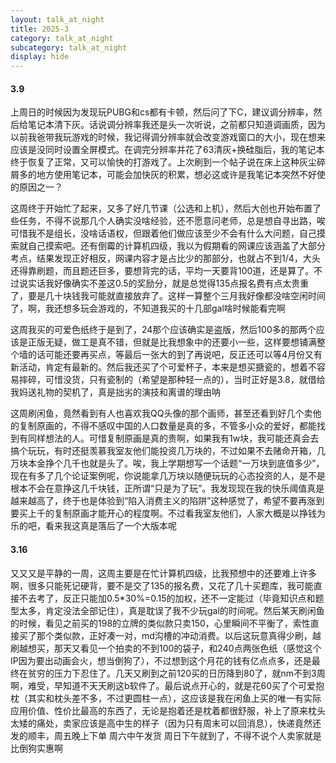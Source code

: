 ```yaml
---
layout: talk_at_night
title: 2025-3
category: talk_at_night
subcategory: talk_at_night
display: hide
---
```


<!-- more -->

#### 3.9

上周日的时候因为发现玩PUBG和cs都有卡顿，然后问了下C，建议调分辨率，然后给笔记本清下灰。话说调分辨率我还是头一次听说，之前都只知道调画质，因为以前我爸带我玩游戏的时候，我记得调分辨率就会改变游戏窗口的大小，现在想来应该是没同时设置全屏模式。在调完分辨率并花了63清灰+换硅脂后，我的笔记本终于恢复了正常，又可以愉快的打游戏了。上次刷到一个帖子说在床上这种灰尘碎屑多的地方使用笔记本，可能会加快灰的积累，想必这或许是我笔记本突然不好使的原因之一？

这周终于开始忙了起来，又多了好几节课（公选和上机），然后大创也开始布置了些任务，不得不说那几个人确实没啥经验，还不愿意问老师，总是想自寻出路，唉可惜我不是组长，没啥话语权，但跟着他们做应该至少不会有什么大问题，自己摸索就自己摸索吧。还有倒霉的计算机四级，我以为假期看的网课应该涵盖了大部分考点，结果发现正好相反，网课内容才是占比少的那部分，也就占不到1/4，大头还得靠刷题，而且题还巨多，要想背完的话，平均一天要背100道，还是算了。不过说实话我好像确实不差这0.5的奖励分，就是总觉得135点报名费有点太贵重了，要是几十块钱我可能就直接放弃了。这样一算整个三月我好像都没啥空闲时间了，啊，我还想多玩会游戏的，不知道我买的十几部gal啥时候能看完啊

这周我买的可爱色纸终于是到了，24那个应该确实是盗版，然后100多的那两个应该是正版无疑，做工是真不错，但就是比我想象中的还要小一些，这样要想铺满整个墙的话可能还要再买点，等最后一张大的到了再说吧，反正还可以等4月份又有新活动，肯定有最新的。然后我还买了个可爱杯子，本来是想买搪瓷的，想着不容易摔碎，可惜没货，只有瓷制的（希望是那种轻一点的），当时正好是3.8，就借给我妈送礼物的契机了，真是拙劣的演技和离谱的理由呐

这周刷闲鱼，竟然看到有人也喜欢我QQ头像的那个画师，甚至还看到好几个卖他的复制原画的，不得不感叹中国的人口数量是真的多，不管多小众的爱好，都能找到有同样想法的人。可惜复制原画是真的贵啊，如果我有1w块，我可能还真会去搞个玩玩，有时还挺羡慕我室友他们能投资几万块的，不过如果不去赌命开箱，几万块本金挣个几千也就是头了。唉，我上学期想写一个话题“一万块到底值多少”，现在有多了几个论证案例呢，你说能拿几万块以随便玩玩的心态投资的人，是不是根本不会在意挣这几千块钱，正所谓“只是为了玩”。我发现现在我的快乐阈值真是越来越高了，终于也是体验到“陷入消费主义的陷阱”这种感觉了，希望不要再涨到要买上千的复制原画才能开心的程度啊。不过看我室友他们，人家大概是以挣钱为乐的吧，看来我这真是落后了一个大版本呢

#### 3.16

又又又是平静的一周，这周主要是在忙计算机四级，比我预想中的还要难上许多啊，很多只能死记硬背，要不是交了135的报名费，又花了几十买题库，我可能直接不去考了，反正只能加0.5*30%=0.15的加权，还不一定能过（毕竟知识点和题型太多，肯定没法全部记住），真是耽误了我不少玩gal的时间呢。然后某天刷闲鱼的时候，看见之前买的198的立牌的类似款只卖150，心里瞬间不平衡了，索性直接买了那个类似款，正好凑一对，md沟槽的冲动消费。以后这玩意真得少刷，越刷越想买，那天又看见一个拍卖的不到100的袋子，和240点两张色纸（感觉这个IP因为要出动画会火，想当倒狗了），不过想到这个月花的钱有亿点点多，还是最终在贫穷的压力下忍住了。几天又刷到之前120买的日历降到80了，就nm不到3周啊，难受，早知道不天天刷这b软件了。最后说点开心的，就是花60买了个可爱抱枕（其实和枕头差不多，不过更圆柱一点），这应该是我在闲鱼上买的唯一有实际应用价值、性价比最高的东西了，无论是抱着还是枕着都很舒服，补上了原来枕头太矮的痛处，卖家应该是高中生的样子（因为只有周末可以回消息），快递竟然还发的顺丰，周五晚上下单 周六中午发货 周日下午就到了，不得不说个人卖家就是比倒狗实惠啊

